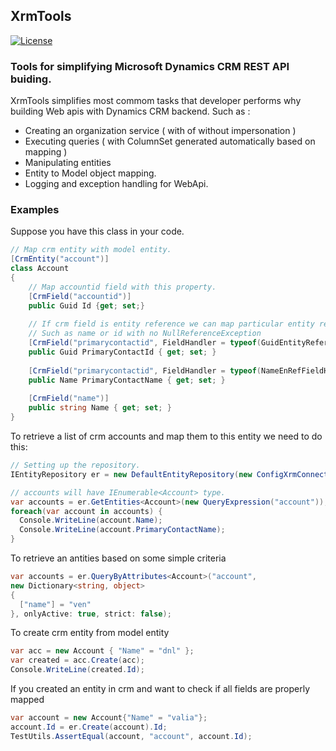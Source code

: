 ## XrmTools
[![License](http://img.shields.io/badge/License-MIT-blue.svg)](http://opensource.org/licenses/MIT)

### Tools for simplifying Microsoft Dynamics CRM REST API buiding.
XrmTools simplifies most commom tasks that developer performs why building Web apis with Dynamics CRM backend.
Such as :
* Creating an organization service ( with of without impersonation )
* Executing queries ( with ColumnSet generated automatically based on mapping )
* Manipulating entities
* Entity to Model object mapping.
* Logging and exception handling for WebApi.

### Examples
Suppose you have this class in your code.
```csharp
// Map crm entity with model entity.
[CrmEntity("account")]
class Account 
{
    // Map accountid field with this property.
    [CrmField("accountid")]
    public Guid Id {get; set;}
    
    // If crm field is entity reference we can map particular entity reference field
    // Such as name or id with no NullReferenceException 
    [CrmField("primarycontactid", FieldHandler = typeof(GuidEntityReferenceFieldHandler))]
    public Guid PrimaryContactId { get; set; }
    
    [CrmField("primarycontactid", FieldHandler = typeof(NameEnRefFieldHandler)]
    public Name PrimaryContactName { get; set; }
    
    [CrmField("name")]
    public string Name { get; set; }
}
```
To retrieve a list of crm accounts and map them to this entity we need to do this:
```csharp
// Setting up the repository.
IEntityRepository er = new DefaultEntityRepository(new ConfigXrmConnectionStringProvider(connectionSettings), new ReflectionEntityConstructory());

// accounts will have IEnumerable<Account> type.
var accounts = er.GetEntities<Account>(new QueryExpression("account"));
foreach(var account in accounts) {
  Console.WriteLine(account.Name);
  Console.WriteLine(account.PrimaryContactName);
}
```
To retrieve an antities based on some simple criteria
```csharp
var accounts = er.QueryByAttributes<Account>("account", 
new Dictionary<string, object>
{
  ["name"] = "ven"
}, onlyActive: true, strict: false);
```

To create crm entity from model entity
```csharp
var acc = new Account { "Name" = "dnl" };
var created = acc.Create(acc);
Console.WriteLine(created.Id);
```
If you created an entity in crm and want to check if all fields are properly mapped
```csharp
var account = new Account{"Name" = "valia"};
account.Id = er.Create(account).Id;
TestUtils.AssertEqual(account, "account", account.Id);
```
